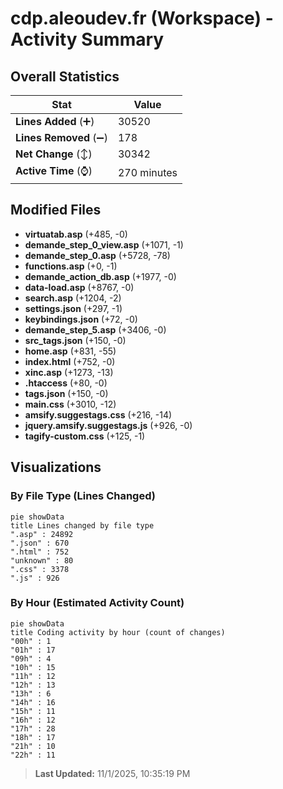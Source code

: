 # cdp.aleoudev.fr (Workspace) - Activity Summary 

## Overall Statistics

| Stat                   | Value                                                             |
| ---------------------- | ----------------------------------------------------------------- |
| **Lines Added** (➕)   | 30520                                          |
| **Lines Removed** (➖) | 178                                        |
| **Net Change** (↕)    | 30342                |
| **Active Time** (⌚)   | 270 minutes |


## Modified Files
- **virtuatab.asp** (+485, -0)
- **demande_step_0_view.asp** (+1071, -1)
- **demande_step_0.asp** (+5728, -78)
- **functions.asp** (+0, -1)
- **demande_action_db.asp** (+1977, -0)
- **data-load.asp** (+8767, -0)
- **search.asp** (+1204, -2)
- **settings.json** (+297, -1)
- **keybindings.json** (+72, -0)
- **demande_step_5.asp** (+3406, -0)
- **src_tags.json** (+150, -0)
- **home.asp** (+831, -55)
- **index.html** (+752, -0)
- **xinc.asp** (+1273, -13)
- **.htaccess** (+80, -0)
- **tags.json** (+150, -0)
- **main.css** (+3010, -12)
- **amsify.suggestags.css** (+216, -14)
- **jquery.amsify.suggestags.js** (+926, -0)
- **tagify-custom.css** (+125, -1)

## Visualizations

### By File Type (Lines Changed)

```mermaid
pie showData
title Lines changed by file type
".asp" : 24892
".json" : 670
".html" : 752
"unknown" : 80
".css" : 3378
".js" : 926
```

### By Hour (Estimated Activity Count)

```mermaid
pie showData
title Coding activity by hour (count of changes)
"00h" : 1
"01h" : 17
"09h" : 4
"10h" : 15
"11h" : 12
"12h" : 13
"13h" : 6
"14h" : 16
"15h" : 11
"16h" : 12
"17h" : 28
"18h" : 17
"21h" : 10
"22h" : 11
```


> **Last Updated:** 11/1/2025, 10:35:19 PM